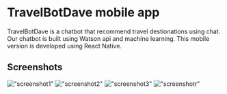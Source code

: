 # TravelBotDave mobile app

TravelBotDave is a chatbot that recommend travel destionations using chat. Our chatbot is built using Watson api and machine learning. This mobile version is developed using React Native.

## Screenshots

!["screenshot1"](https://github.com/TravelBotDave/TravelApp/blob/master/screenshots/1.png)
!["screenshot2"](https://github.com/TravelBotDave/TravelApp/blob/master/screenshots/2.png)
!["screenshot3"](https://github.com/TravelBotDave/TravelApp/blob/master/screenshots/3.png)
!["screenshotr"](https://github.com/TravelBotDave/TravelApp/blob/master/screenshots/4.png)

